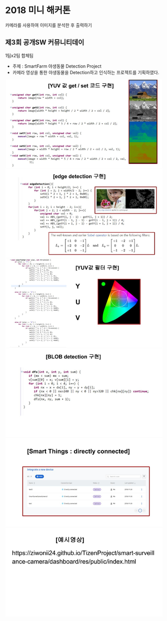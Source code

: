 # 2018 미니 해커톤
카메라를 사용하여 이미지를 분석한 후 출력하기

## 제3회 공개SW 커뮤니티데이
1팀x2팀 합체팀<br>
- 주제 : SmartFarm 야생동물 Detection Project<br>
- 카메라 영상을 통한 야생동물을 Detection하고 인식하는 프로젝트를 기획하였다.

<p align="center">
<img src="./images/1.jpg" width= "500" >
<img src="./images/2.jpg" >
 <img src="./images/3.jpg" >
 <img src="./images/4.jpg" >
 <img src="./images/5.jpg" >
 <img src="./images/6.jpg" >
 
</p>
